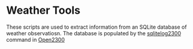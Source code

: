 Weather Tools
=============

These scripts are used to extract information from an SQLite database of
weather observatiosn. The database is populated by the [sqlitelog2300]
command in [Open2300][open2300]

[sqlitelog2300]: http://github.com/wezm/open2300/blob/master/sqlitelog2300.c
[open2300]: http://www.lavrsen.dk/foswiki/bin/view/Open2300/WebHome
